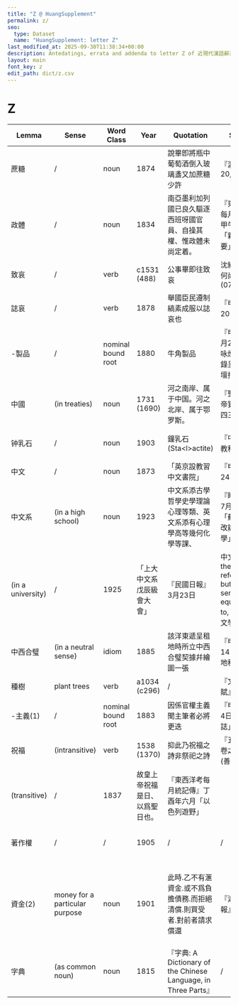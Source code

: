 ```yaml
---
title: "Z @ HuangSupplement"
permalink: z/
seo:
  type: Dataset
  name: "HuangSupplement: letter Z"
last_modified_at: 2025-09-30T11:38:34+00:00
description: Antedatings, errata and addenda to letter Z of 近現代漢語辭源
layout: main
font_key: z
edit_path: dict/z.csv
---
```

# Z

<!-- Anything not in the table must be before this comment. -->

Lemma|Sense|Word Class|Year|Quotation|Source|Note|
---|---|---|---|---|---|---|
蔗糖|/|noun|1874|說畢卽將瓶中葡萄酒倒入玻璃盞又加蔗糖少許|『瀛寰瑣記』20, 7||
政體|/|noun|1834|南亞墨利加列國已良久驅逐西班呀國官員、自操其權、惟政體未尚定着。|『東西洋考每月統記傳』甲午年二月「新聞之撮要」||
致哀|/|verb|c1531 (488)|公事畢即往致哀|沈約『宋書·何尚之傳』(07347)||
誌哀|/|verb|1878|舉國臣民遵制縞素成服以誌哀也|『申報』7月20日||
-製品|/|nominal bound root|1880|牛角製品|『申報』12月22日「戲咏煙具十首錄呈諸大吟壇指政」||
中國|(in treaties)|noun|1731 (1690)|河之南岸、属于中国。河之北岸、属于鄂罗斯。|『聖祖仁皇帝實錄·卷一四三』||
钟乳石|/|noun|1903|鐘乳石 (Sta\<l>actite)|『中學地文教科書』75|Doolittle (1872): 石鐘乳|
中文|/|noun|1873|「英京設教習中文書院」|『申報』3月24日||
中文系|(in a high school)|noun|1923|中文系添古學哲學史學理論心理等類、英文系添有心理學高等幾何化學等課、|『時事新報』7月17日「蘇州桃塢改辦高級中學」||
|(in a university)|/|1925|「上大中文系戊辰級會大會」|『民國日報』3月23日|中文系 has the same referent as, but is _not_ semantically equivalent to, 中國語言文學系|
中西合璧|(in a neutral sense)|idiom|1885|該洋東遞呈租地時所立中西合璧契據幷繪圖一張|『申報』8月14日「催繳地租」||
種樹|plant trees|verb|a1034 (c296)|/|『文選·閒居賦』(8575)||
-主義(1)|/|nominal bound root|1883|因係官權主義聞主筆者必將更迭|『申報』3月4日「會黨類誌」||
祝福|(intransitive)|verb|1538 (1370)|抑此乃祝福之詩非祭祀之詩|『五經蠡測·卷之四』13 (善000735)||
|(transitive)|/|1837|故皇上帝祝福是日、以爲聖日也。|『東西洋考每月統記傳』丁酉年六月「以色列遊野」||
著作權|/|/|1905|/|/|from Japanese: 1899 (Mizuno)|
資金(2)|money for a particular purpose|noun|1901|此時.乙不有滙資金.或不爲負擔債務.而拒絕清償.則買受者.對前者請求償還|『湖北商務報』90, 18|from Japanese: 1874 (Nikkoku); 資金(1) should probably be subsumed|
字典|(as common noun)|noun|1815|『字典: A Dictionary of the Chinese Language, in Three Parts』|/|previously the name of _K'ang-hsi tzu tien_|
